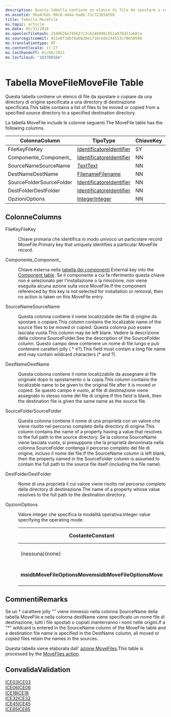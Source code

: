 ```yaml
---
description: Questa tabella contiene un elenco di file da spostare o copiare da una directory di origine specificata a una directory di destinazione specificata.
ms.assetid: 9ba47bdc-90c8-444a-ba8b-71c723b54556
title: Tabella MoveFile
ms.topic: article
ms.date: 05/31/2018
ms.openlocfilehash: 2340626e745627c3c6146998c851a076d21ab81a
ms.sourcegitcommit: 831e8f3db78ab820e1710cede244553c70e50500
ms.translationtype: MT
ms.contentlocale: it-IT
ms.lasthandoff: 01/08/2021
ms.locfileid: "103760166"
---
```

# <a name="movefile-table"></a><span data-ttu-id="26cb8-103">Tabella MoveFile</span><span class="sxs-lookup"><span data-stu-id="26cb8-103">MoveFile Table</span></span>

<span data-ttu-id="26cb8-104">Questa tabella contiene un elenco di file da spostare o copiare da una directory di origine specificata a una directory di destinazione specificata.</span><span class="sxs-lookup"><span data-stu-id="26cb8-104">This table contains a list of files to be moved or copied from a specified source directory to a specified destination directory.</span></span>

<span data-ttu-id="26cb8-105">La tabella MoveFile include le colonne seguenti.</span><span class="sxs-lookup"><span data-stu-id="26cb8-105">The MoveFile table has the following columns.</span></span>



| <span data-ttu-id="26cb8-106">Colonna</span><span class="sxs-lookup"><span data-stu-id="26cb8-106">Column</span></span>       | <span data-ttu-id="26cb8-107">Tipo</span><span class="sxs-lookup"><span data-stu-id="26cb8-107">Type</span></span>                         | <span data-ttu-id="26cb8-108">Chiave</span><span class="sxs-lookup"><span data-stu-id="26cb8-108">Key</span></span> | <span data-ttu-id="26cb8-109">Nullable</span><span class="sxs-lookup"><span data-stu-id="26cb8-109">Nullable</span></span> |
|--------------|------------------------------|-----|----------|
| <span data-ttu-id="26cb8-110">FileKey</span><span class="sxs-lookup"><span data-stu-id="26cb8-110">FileKey</span></span>      | [<span data-ttu-id="26cb8-111">Identificatore</span><span class="sxs-lookup"><span data-stu-id="26cb8-111">Identifier</span></span>](identifier.md) | <span data-ttu-id="26cb8-112">S</span><span class="sxs-lookup"><span data-stu-id="26cb8-112">Y</span></span>   | <span data-ttu-id="26cb8-113">N</span><span class="sxs-lookup"><span data-stu-id="26cb8-113">N</span></span>        |
| <span data-ttu-id="26cb8-114">Componente\_</span><span class="sxs-lookup"><span data-stu-id="26cb8-114">Component\_</span></span>  | [<span data-ttu-id="26cb8-115">Identificatore</span><span class="sxs-lookup"><span data-stu-id="26cb8-115">Identifier</span></span>](identifier.md) | <span data-ttu-id="26cb8-116">N</span><span class="sxs-lookup"><span data-stu-id="26cb8-116">N</span></span>   | <span data-ttu-id="26cb8-117">N</span><span class="sxs-lookup"><span data-stu-id="26cb8-117">N</span></span>        |
| <span data-ttu-id="26cb8-118">SourceName</span><span class="sxs-lookup"><span data-stu-id="26cb8-118">SourceName</span></span>   | [<span data-ttu-id="26cb8-119">Text</span><span class="sxs-lookup"><span data-stu-id="26cb8-119">Text</span></span>](text.md)             | <span data-ttu-id="26cb8-120">N</span><span class="sxs-lookup"><span data-stu-id="26cb8-120">N</span></span>   | <span data-ttu-id="26cb8-121">S</span><span class="sxs-lookup"><span data-stu-id="26cb8-121">Y</span></span>        |
| <span data-ttu-id="26cb8-122">DestName</span><span class="sxs-lookup"><span data-stu-id="26cb8-122">DestName</span></span>     | [<span data-ttu-id="26cb8-123">Filename</span><span class="sxs-lookup"><span data-stu-id="26cb8-123">Filename</span></span>](filename.md)     | <span data-ttu-id="26cb8-124">N</span><span class="sxs-lookup"><span data-stu-id="26cb8-124">N</span></span>   | <span data-ttu-id="26cb8-125">S</span><span class="sxs-lookup"><span data-stu-id="26cb8-125">Y</span></span>        |
| <span data-ttu-id="26cb8-126">SourceFolder</span><span class="sxs-lookup"><span data-stu-id="26cb8-126">SourceFolder</span></span> | [<span data-ttu-id="26cb8-127">Identificatore</span><span class="sxs-lookup"><span data-stu-id="26cb8-127">Identifier</span></span>](identifier.md) | <span data-ttu-id="26cb8-128">N</span><span class="sxs-lookup"><span data-stu-id="26cb8-128">N</span></span>   | <span data-ttu-id="26cb8-129">S</span><span class="sxs-lookup"><span data-stu-id="26cb8-129">Y</span></span>        |
| <span data-ttu-id="26cb8-130">DestFolder</span><span class="sxs-lookup"><span data-stu-id="26cb8-130">DestFolder</span></span>   | [<span data-ttu-id="26cb8-131">Identificatore</span><span class="sxs-lookup"><span data-stu-id="26cb8-131">Identifier</span></span>](identifier.md) | <span data-ttu-id="26cb8-132">N</span><span class="sxs-lookup"><span data-stu-id="26cb8-132">N</span></span>   | <span data-ttu-id="26cb8-133">N</span><span class="sxs-lookup"><span data-stu-id="26cb8-133">N</span></span>        |
| <span data-ttu-id="26cb8-134">Opzioni</span><span class="sxs-lookup"><span data-stu-id="26cb8-134">Options</span></span>      | [<span data-ttu-id="26cb8-135">Integer</span><span class="sxs-lookup"><span data-stu-id="26cb8-135">Integer</span></span>](integer.md)       | <span data-ttu-id="26cb8-136">N</span><span class="sxs-lookup"><span data-stu-id="26cb8-136">N</span></span>   | <span data-ttu-id="26cb8-137">N</span><span class="sxs-lookup"><span data-stu-id="26cb8-137">N</span></span>        |



 

## <a name="columns"></a><span data-ttu-id="26cb8-138">Colonne</span><span class="sxs-lookup"><span data-stu-id="26cb8-138">Columns</span></span>

<dl> <dt>

<span data-ttu-id="26cb8-139"><span id="FileKey"></span><span id="filekey"></span><span id="FILEKEY"></span>FileKey</span><span class="sxs-lookup"><span data-stu-id="26cb8-139"><span id="FileKey"></span><span id="filekey"></span><span id="FILEKEY"></span>FileKey</span></span>
</dt> <dd>

<span data-ttu-id="26cb8-140">Chiave primaria che identifica in modo univoco un particolare record MoveFile.</span><span class="sxs-lookup"><span data-stu-id="26cb8-140">Primary key that uniquely identifies a particular MoveFile record.</span></span>

</dd> <dt>

<span data-ttu-id="26cb8-141"><span id="Component_"></span><span id="component_"></span><span id="COMPONENT_"></span>Componente\_</span><span class="sxs-lookup"><span data-stu-id="26cb8-141"><span id="Component_"></span><span id="component_"></span><span id="COMPONENT_"></span>Component\_</span></span>
</dt> <dd>

<span data-ttu-id="26cb8-142">Chiave esterna nella [tabella dei componenti](component-table.md).</span><span class="sxs-lookup"><span data-stu-id="26cb8-142">External key into the [Component table](component-table.md).</span></span> <span data-ttu-id="26cb8-143">Se il componente a cui fa riferimento questa chiave non è selezionato per l'installazione o la rimozione, non viene eseguita alcuna azione sulla voce MoveFile.</span><span class="sxs-lookup"><span data-stu-id="26cb8-143">If the component referenced by this key is not selected for installation or removal, then no action is taken on this MoveFile entry.</span></span>

</dd> <dt>

<span data-ttu-id="26cb8-144"><span id="SourceName"></span><span id="sourcename"></span><span id="SOURCENAME"></span>SourceName</span><span class="sxs-lookup"><span data-stu-id="26cb8-144"><span id="SourceName"></span><span id="sourcename"></span><span id="SOURCENAME"></span>SourceName</span></span>
</dt> <dd>

<span data-ttu-id="26cb8-145">Questa colonna contiene il nome localizzabile dei file di origine da spostare o copiare.</span><span class="sxs-lookup"><span data-stu-id="26cb8-145">This column contains the localizable name of the source files to be moved or copied.</span></span> <span data-ttu-id="26cb8-146">Questa colonna può essere lasciata vuota.</span><span class="sxs-lookup"><span data-stu-id="26cb8-146">This column may be left blank.</span></span> <span data-ttu-id="26cb8-147">Vedere la descrizione della colonna SourceFolder.</span><span class="sxs-lookup"><span data-stu-id="26cb8-147">See the description of the SourceFolder column.</span></span> <span data-ttu-id="26cb8-148">Questo campo deve contenere un nome di file lungo e può contenere caratteri jolly ( \* e?).</span><span class="sxs-lookup"><span data-stu-id="26cb8-148">This field must contain a long file name and may contain wildcard characters (\* and ?).</span></span>

</dd> <dt>

<span data-ttu-id="26cb8-149"><span id="DestName"></span><span id="destname"></span><span id="DESTNAME"></span>DestName</span><span class="sxs-lookup"><span data-stu-id="26cb8-149"><span id="DestName"></span><span id="destname"></span><span id="DESTNAME"></span>DestName</span></span>
</dt> <dd>

<span data-ttu-id="26cb8-150">Questa colonna contiene il nome localizzabile da assegnare al file originale dopo lo spostamento o la copia.</span><span class="sxs-lookup"><span data-stu-id="26cb8-150">This column contains the localizable name to be given to the original file after it is moved or copied.</span></span> <span data-ttu-id="26cb8-151">Se questo campo è vuoto, al file di destinazione viene assegnato lo stesso nome del file di origine.</span><span class="sxs-lookup"><span data-stu-id="26cb8-151">If this field is blank, then the destination file is given the same name as the source file.</span></span>

</dd> <dt>

<span data-ttu-id="26cb8-152"><span id="SourceFolder"></span><span id="sourcefolder"></span><span id="SOURCEFOLDER"></span>SourceFolder</span><span class="sxs-lookup"><span data-stu-id="26cb8-152"><span id="SourceFolder"></span><span id="sourcefolder"></span><span id="SOURCEFOLDER"></span>SourceFolder</span></span>
</dt> <dd>

<span data-ttu-id="26cb8-153">Questa colonna contiene il nome di una proprietà con un valore che viene risolto nel percorso completo della directory di origine.</span><span class="sxs-lookup"><span data-stu-id="26cb8-153">This column contains the name of a property having a value that resolves to the full path to the source directory.</span></span> <span data-ttu-id="26cb8-154">Se la colonna SourceName viene lasciata vuota, si presuppone che la proprietà denominata nella colonna SourceFolder contenga il percorso completo del file di origine, incluso il nome del file.</span><span class="sxs-lookup"><span data-stu-id="26cb8-154">If the SourceName column is left blank, then the property named in the SourceFolder column is assumed to contain the full path to the source file itself (including the file name).</span></span>

</dd> <dt>

<span data-ttu-id="26cb8-155"><span id="DestFolder"></span><span id="destfolder"></span><span id="DESTFOLDER"></span>DestFolder</span><span class="sxs-lookup"><span data-stu-id="26cb8-155"><span id="DestFolder"></span><span id="destfolder"></span><span id="DESTFOLDER"></span>DestFolder</span></span>
</dt> <dd>

<span data-ttu-id="26cb8-156">Nome di una proprietà il cui valore viene risolto nel percorso completo della directory di destinazione.</span><span class="sxs-lookup"><span data-stu-id="26cb8-156">The name of a property whose value resolves to the full path to the destination directory.</span></span>

</dd> <dt>

<span data-ttu-id="26cb8-157"><span id="Options"></span><span id="options"></span><span id="OPTIONS"></span>Opzioni</span><span class="sxs-lookup"><span data-stu-id="26cb8-157"><span id="Options"></span><span id="options"></span><span id="OPTIONS"></span>Options</span></span>
</dt> <dd>

<span data-ttu-id="26cb8-158">Valore integer che specifica la modalità operativa.</span><span class="sxs-lookup"><span data-stu-id="26cb8-158">Integer value specifying the operating mode.</span></span>



| <span data-ttu-id="26cb8-159">Costante</span><span class="sxs-lookup"><span data-stu-id="26cb8-159">Constant</span></span>                     | <span data-ttu-id="26cb8-160">Valore esadecimale</span><span class="sxs-lookup"><span data-stu-id="26cb8-160">Hexadecimal</span></span> | <span data-ttu-id="26cb8-161">Decimal</span><span class="sxs-lookup"><span data-stu-id="26cb8-161">Decimal</span></span> | <span data-ttu-id="26cb8-162">Significato</span><span class="sxs-lookup"><span data-stu-id="26cb8-162">Meaning</span></span>               |
|------------------------------|-------------|---------|-----------------------|
| <span data-ttu-id="26cb8-163">(nessuna)</span><span class="sxs-lookup"><span data-stu-id="26cb8-163">(none)</span></span>                       | <span data-ttu-id="26cb8-164">0x000</span><span class="sxs-lookup"><span data-stu-id="26cb8-164">0x000</span></span>       | <span data-ttu-id="26cb8-165">0</span><span class="sxs-lookup"><span data-stu-id="26cb8-165">0</span></span>       | <span data-ttu-id="26cb8-166">Copiare il file di origine.</span><span class="sxs-lookup"><span data-stu-id="26cb8-166">Copy the source file.</span></span> |
| <span data-ttu-id="26cb8-167">**msidbMoveFileOptionsMove**</span><span class="sxs-lookup"><span data-stu-id="26cb8-167">**msidbMoveFileOptionsMove**</span></span> | <span data-ttu-id="26cb8-168">0x001</span><span class="sxs-lookup"><span data-stu-id="26cb8-168">0x001</span></span>       | <span data-ttu-id="26cb8-169">1</span><span class="sxs-lookup"><span data-stu-id="26cb8-169">1</span></span>       | <span data-ttu-id="26cb8-170">Spostare il file di origine.</span><span class="sxs-lookup"><span data-stu-id="26cb8-170">Move the source file.</span></span> |



 

</dd> </dl>

## <a name="remarks"></a><span data-ttu-id="26cb8-171">Commenti</span><span class="sxs-lookup"><span data-stu-id="26cb8-171">Remarks</span></span>

<span data-ttu-id="26cb8-172">Se un \* carattere jolly "" viene immesso nella colonna SourceName della tabella MoveFile e nella colonna destName viene specificato un nome file di destinazione, tutti i file spostati o copiati manterranno i nomi nelle origini.</span><span class="sxs-lookup"><span data-stu-id="26cb8-172">If a "\*" wildcard is entered in the SourceName column of the MoveFile table and a destination file name is specified in the DestName column, all moved or copied files retain the names in the sources.</span></span>

<span data-ttu-id="26cb8-173">Questa tabella viene elaborata dall' [azione MoveFiles](movefiles-action.md).</span><span class="sxs-lookup"><span data-stu-id="26cb8-173">This table is processed by the [MoveFiles action](movefiles-action.md).</span></span>

## <a name="validation"></a><span data-ttu-id="26cb8-174">Convalida</span><span class="sxs-lookup"><span data-stu-id="26cb8-174">Validation</span></span>

<dl>

[<span data-ttu-id="26cb8-175">ICE03</span><span class="sxs-lookup"><span data-stu-id="26cb8-175">ICE03</span></span>](ice03.md)  
[<span data-ttu-id="26cb8-176">ICE06</span><span class="sxs-lookup"><span data-stu-id="26cb8-176">ICE06</span></span>](ice06.md)  
[<span data-ttu-id="26cb8-177">ICE18</span><span class="sxs-lookup"><span data-stu-id="26cb8-177">ICE18</span></span>](ice18.md)  
[<span data-ttu-id="26cb8-178">ICE32</span><span class="sxs-lookup"><span data-stu-id="26cb8-178">ICE32</span></span>](ice32.md)  
[<span data-ttu-id="26cb8-179">ICE45</span><span class="sxs-lookup"><span data-stu-id="26cb8-179">ICE45</span></span>](ice45.md)  
[<span data-ttu-id="26cb8-180">ICE85</span><span class="sxs-lookup"><span data-stu-id="26cb8-180">ICE85</span></span>](ice85.md)  
</dl>

 

 



